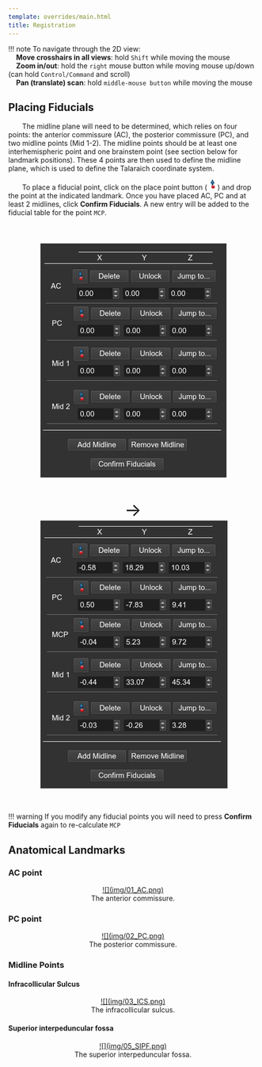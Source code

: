 ```yaml
---
template: overrides/main.html
title: Registration
---
```


!!! note
    To navigate through the 2D view:<br>
    &nbsp;&nbsp;&nbsp;&nbsp;**Move crosshairs in all views**: hold `Shift` while moving the mouse<br>
    &nbsp;&nbsp;&nbsp;&nbsp;**Zoom in/out**: hold the `right` mouse button while moving mouse up/down (can hold `Control/Command` and scroll)<br>
    &nbsp;&nbsp;&nbsp;&nbsp;**Pan (translate) scan**: hold `middle-mouse button` while moving the mouse<br>

## Placing Fiducials

&emsp;&emsp;The midline plane will need to be determined, which relies on four points: the anterior commissure (AC), the posterior commissure (PC), and two midline points (Mid 1-2). The midline points should be at least one interhemispheric point and one brainstem point (see section below for landmark positions). These 4 points are then used to define the midline plane, which is used to define the Talaraich coordinate system.

&emsp;&emsp;To place a fiducial point, click on the place point button (<img src="img/MarkupsFiducialMouseModePlace.png" alt="MarkupsFiducialMouseModePlace"/>) and drop the point at the indicated landmark. Once you have placed AC, PC and at least 2 midlines, click **Confirm Fiducials**. A new entry will be added to the fiducial table for the point `MCP`.

<center>
    <figure>
        <img src="img/fiducial_table.png" alt="fiducial_table"  hspace="25" vspace="40"/>
        <a style="font-size: 36px;">&rarr;</a>
        <img src="img/fiducial_table_mcp.png" alt="fiducial_table" hspace="25"/>
    </figure>
</center><br>

!!! warning
    If you modify any fiducial points you will need to press **Confirm Fiducials** again to re-calculate `MCP`

## Anatomical Landmarks

### AC point

<center>
    <figure>
        <a href="img/01_AC.png" target="_blank">![](img/01_AC.png)</a>
        <figcaption>The anterior commissure.</figcaption>
    </figure>
</center>


### PC point

<center>
    <figure>
        <a href="img/02_PC.png" target="_blank">![](img/02_PC.png)</a>
        <figcaption>The posterior commissure.</figcaption>
    </figure>
</center>


### Midline Points

#### Infracollicular Sulcus

<center>
    <figure>
        <a href="img/03_ICS.png" target="_blank">![](img/03_ICS.png)</a>
        <figcaption>The infracollicular sulcus.</figcaption>
    </figure>
</center>

#### Superior interpeduncular fossa

<center>
    <figure>
        <a href="img/05_SIPF.png" target="_blank">![](img/05_SIPF.png)</a>
        <figcaption>The superior interpeduncular fossa.</figcaption>
    </figure>
</center>


<br>
<br>
<br>
